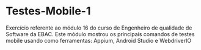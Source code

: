 # Testes-Mobile-1
Exercício referente ao módulo 16 do curso de Engenheiro de qualidade de Software da EBAC. Este módulo mostrou os principais comandos de testes mobile usando como ferramentas: Appium, Android Studio e WebdriverIO